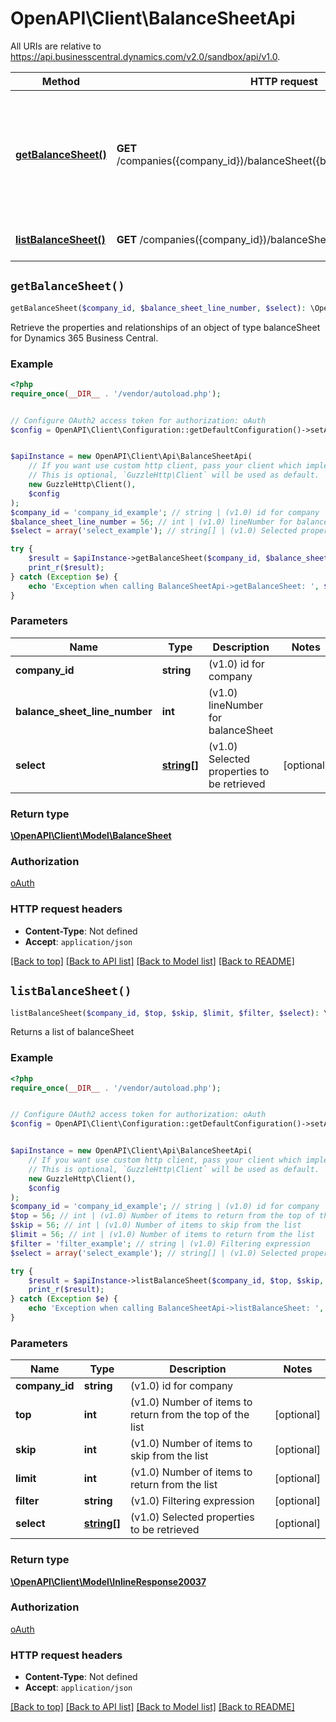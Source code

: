 # OpenAPI\Client\BalanceSheetApi

All URIs are relative to https://api.businesscentral.dynamics.com/v2.0/sandbox/api/v1.0.

Method | HTTP request | Description
------------- | ------------- | -------------
[**getBalanceSheet()**](BalanceSheetApi.md#getBalanceSheet) | **GET** /companies({company_id})/balanceSheet({balanceSheet_lineNumber}) | Retrieve the properties and relationships of an object of type balanceSheet for Dynamics 365 Business Central.
[**listBalanceSheet()**](BalanceSheetApi.md#listBalanceSheet) | **GET** /companies({company_id})/balanceSheet | Returns a list of balanceSheet


## `getBalanceSheet()`

```php
getBalanceSheet($company_id, $balance_sheet_line_number, $select): \OpenAPI\Client\Model\BalanceSheet
```

Retrieve the properties and relationships of an object of type balanceSheet for Dynamics 365 Business Central.

### Example

```php
<?php
require_once(__DIR__ . '/vendor/autoload.php');


// Configure OAuth2 access token for authorization: oAuth
$config = OpenAPI\Client\Configuration::getDefaultConfiguration()->setAccessToken('YOUR_ACCESS_TOKEN');


$apiInstance = new OpenAPI\Client\Api\BalanceSheetApi(
    // If you want use custom http client, pass your client which implements `GuzzleHttp\ClientInterface`.
    // This is optional, `GuzzleHttp\Client` will be used as default.
    new GuzzleHttp\Client(),
    $config
);
$company_id = 'company_id_example'; // string | (v1.0) id for company
$balance_sheet_line_number = 56; // int | (v1.0) lineNumber for balanceSheet
$select = array('select_example'); // string[] | (v1.0) Selected properties to be retrieved

try {
    $result = $apiInstance->getBalanceSheet($company_id, $balance_sheet_line_number, $select);
    print_r($result);
} catch (Exception $e) {
    echo 'Exception when calling BalanceSheetApi->getBalanceSheet: ', $e->getMessage(), PHP_EOL;
}
```

### Parameters

Name | Type | Description  | Notes
------------- | ------------- | ------------- | -------------
 **company_id** | **string**| (v1.0) id for company |
 **balance_sheet_line_number** | **int**| (v1.0) lineNumber for balanceSheet |
 **select** | [**string[]**](../Model/string.md)| (v1.0) Selected properties to be retrieved | [optional]

### Return type

[**\OpenAPI\Client\Model\BalanceSheet**](../Model/BalanceSheet.md)

### Authorization

[oAuth](../../README.md#oAuth)

### HTTP request headers

- **Content-Type**: Not defined
- **Accept**: `application/json`

[[Back to top]](#) [[Back to API list]](../../README.md#endpoints)
[[Back to Model list]](../../README.md#models)
[[Back to README]](../../README.md)

## `listBalanceSheet()`

```php
listBalanceSheet($company_id, $top, $skip, $limit, $filter, $select): \OpenAPI\Client\Model\InlineResponse20037
```

Returns a list of balanceSheet

### Example

```php
<?php
require_once(__DIR__ . '/vendor/autoload.php');


// Configure OAuth2 access token for authorization: oAuth
$config = OpenAPI\Client\Configuration::getDefaultConfiguration()->setAccessToken('YOUR_ACCESS_TOKEN');


$apiInstance = new OpenAPI\Client\Api\BalanceSheetApi(
    // If you want use custom http client, pass your client which implements `GuzzleHttp\ClientInterface`.
    // This is optional, `GuzzleHttp\Client` will be used as default.
    new GuzzleHttp\Client(),
    $config
);
$company_id = 'company_id_example'; // string | (v1.0) id for company
$top = 56; // int | (v1.0) Number of items to return from the top of the list
$skip = 56; // int | (v1.0) Number of items to skip from the list
$limit = 56; // int | (v1.0) Number of items to return from the list
$filter = 'filter_example'; // string | (v1.0) Filtering expression
$select = array('select_example'); // string[] | (v1.0) Selected properties to be retrieved

try {
    $result = $apiInstance->listBalanceSheet($company_id, $top, $skip, $limit, $filter, $select);
    print_r($result);
} catch (Exception $e) {
    echo 'Exception when calling BalanceSheetApi->listBalanceSheet: ', $e->getMessage(), PHP_EOL;
}
```

### Parameters

Name | Type | Description  | Notes
------------- | ------------- | ------------- | -------------
 **company_id** | **string**| (v1.0) id for company |
 **top** | **int**| (v1.0) Number of items to return from the top of the list | [optional]
 **skip** | **int**| (v1.0) Number of items to skip from the list | [optional]
 **limit** | **int**| (v1.0) Number of items to return from the list | [optional]
 **filter** | **string**| (v1.0) Filtering expression | [optional]
 **select** | [**string[]**](../Model/string.md)| (v1.0) Selected properties to be retrieved | [optional]

### Return type

[**\OpenAPI\Client\Model\InlineResponse20037**](../Model/InlineResponse20037.md)

### Authorization

[oAuth](../../README.md#oAuth)

### HTTP request headers

- **Content-Type**: Not defined
- **Accept**: `application/json`

[[Back to top]](#) [[Back to API list]](../../README.md#endpoints)
[[Back to Model list]](../../README.md#models)
[[Back to README]](../../README.md)
